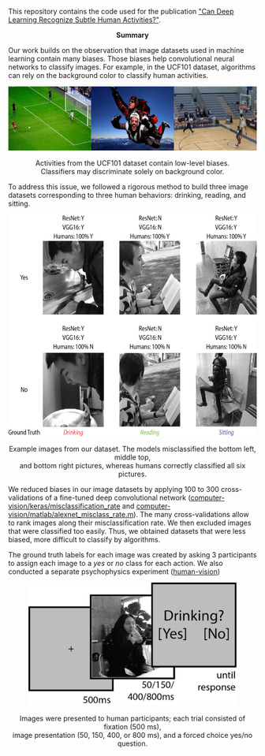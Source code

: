 This repository contains the code used for the publication ["Can Deep Learning Recognize Subtle Human Activities?"](https://arxiv.org/abs/2003.13852).

<p align="center"><b> Summary</b></p>

Our work builds on the observation that image datasets used in machine learning contain many biases. Those biases help convolutional neural networks to classify images. For example, in the UCF101 dataset, algorithms can rely on the background color to classify human activities. 

<div align="center">
  <img src="ucf101-example.png" height="130px" />
  <p>Activities from the UCF101 dataset contain low-level biases.<br> Classifiers may discriminate solely on background color.</p>
</div>



To address this issue, we followed a rigorous method to build three image datasets corresponding to three human behaviors: drinking, reading, and sitting. 

<div align="center">
  <img src="Fig1_v2.jpg" height="450px" />
  <p>Example images from our dataset. The models misclassified the bottom left, middle top, <br> and bottom right pictures, whereas humans correctly classified all six pictures.</p>
</div>

We reduced biases in our image datasets by applying 100 to 300 cross-validations of a fine-tuned deep convolutional network ([computer-vision/keras/misclassification\_rate](https://github.com/jqvincent/DeepLearning-vs-HighLevelVision/tree/master/computer-vision/keras) and [computer-vision/matlab/alexnet_misclass_rate.m](https://github.com/jqvincent/DeepLearning-vs-HighLevelVision/blob/master/computer-vision/matlab/alexnet_misclass_rate.m)). The many cross-validations allow to rank images along their misclassification rate. We then excluded images that were classified too easily. Thus, we obtained datasets that were less biased, more difficult to classify by algorithms. 



The ground truth labels for each image was created by asking 3 participants to assign each image to a <i>yes</i> or <i>no</i> class for each action. We also conducted a separate psychophysics experiment ([human-vision](https://github.com/jqvincent/DeepLearning-vs-HighLevelVision/tree/master/human-vision))

<div align="center">
  <img src="Fig4.jpg" height="250px" />
  <p>Images were presented to human participants; each trial consisted of fixation (500 ms), <br> image presentation (50, 150, 400, or 800 ms), and a forced choice yes/no question.</p>
</div>


